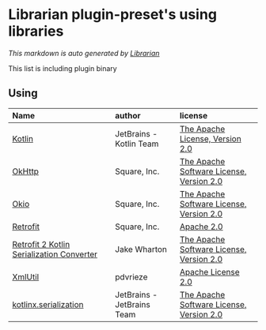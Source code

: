 # Librarian plugin-preset's using libraries
*This markdown is auto generated by [Librarian](https://github.com/MeilCli/Librarian)*

This list is including plugin binary

## Using
|Name|author|license|
|:--|:--|:--|
|[Kotlin](https://kotlinlang.org/)|JetBrains - Kotlin Team|[The Apache License, Version 2.0](http://www.apache.org/licenses/LICENSE-2.0.txt)|
|[OkHttp](https://square.github.io/okhttp/)|Square, Inc.|[The Apache Software License, Version 2.0](http://www.apache.org/licenses/LICENSE-2.0.txt)|
|[Okio](https://github.com/square/okio/)|Square, Inc.|[The Apache Software License, Version 2.0](http://www.apache.org/licenses/LICENSE-2.0.txt)|
|[Retrofit](https://github.com/square/retrofit/)|Square, Inc.|[Apache 2.0](https://www.apache.org/licenses/LICENSE-2.0.txt)|
|[Retrofit 2 Kotlin Serialization Converter](https://github.com/JakeWharton/retrofit2-kotlinx-serialization-converter/)|Jake Wharton|[The Apache Software License, Version 2.0](http://www.apache.org/licenses/LICENSE-2.0.txt)|
|[XmlUtil](https://github.com/pdvrieze/xmlutil)|pdvrieze|[Apache License 2.0](https://github.com/pdvrieze/xmlutil/blob/master/COPYING)|
|[kotlinx.serialization](https://github.com/Kotlin/kotlinx.serialization)|JetBrains - JetBrains Team|[The Apache Software License, Version 2.0](http://www.apache.org/licenses/LICENSE-2.0.txt)|

